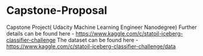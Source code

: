 # Capstone-Proposal
Capstone Project( Udacity Machine Learning Engineer Nanodegree)
Further details can be found here - https://www.kaggle.com/c/statoil-iceberg-classifier-challenge
The dataset can be found here - https://www.kaggle.com/c/statoil-iceberg-classifier-challenge/data
